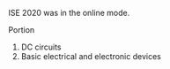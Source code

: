 ISE 2020 was in the online mode. 

Portion
1) DC circuits
2) Basic electrical and electronic devices
